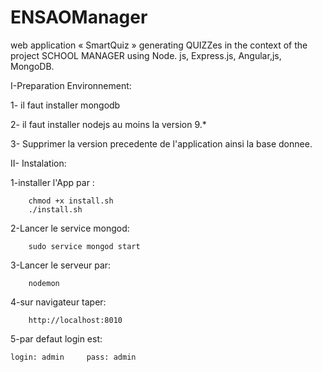 # ENSAOManager
web application « SmartQuiz » generating QUIZZes in the context of the project SCHOOL MANAGER using Node. js, Express.js, Angular,js, MongoDB.

I-Preparation Environnement:

  1- il faut installer mongodb
    
  2- il faut installer nodejs au moins la version 9.*

  3- Supprimer la version precedente de l'application ainsi la base donnee. 

II- Instalation:
  
  1-installer l'App par :
    
        chmod +x install.sh
        ./install.sh
        
  2-Lancer le service mongod:
    
        sudo service mongod start
        
  3-Lancer le serveur par:
  
        nodemon

  4-sur navigateur taper:
  
        http://localhost:8010

  5-par defaut login est:
  
    login: admin     pass: admin
  

